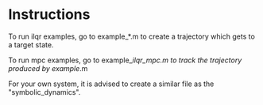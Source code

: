 # Instructions
To run ilqr examples, go to example_*.m to create a trajectory which gets to a target state.

To run mpc examples, go to example_*_ilqr_mpc.m to track the trajectory produced by example_*.m

For your own system, it is advised to create a similar file as the "symbolic_dynamics".



